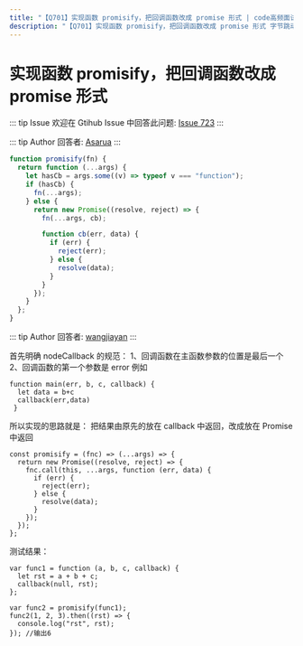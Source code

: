 ```yaml
---
title: "【Q701】实现函数 promisify，把回调函数改成 promise 形式 | code高频面试题"
description: "【Q701】实现函数 promisify，把回调函数改成 promise 形式 字节跳动面试题、阿里腾讯面试题、美团小米面试题。"
---
```


# 实现函数 promisify，把回调函数改成 promise 形式

::: tip Issue
欢迎在 Gtihub Issue 中回答此问题: [Issue 723](https://github.com/shfshanyue/Daily-Question/issues/723)
:::

::: tip Author
回答者: [Asarua](https://github.com/Asarua)
:::

```javascript
function promisify(fn) {
  return function (...args) {
    let hasCb = args.some((v) => typeof v === "function");
    if (hasCb) {
      fn(...args);
    } else {
      return new Promise((resolve, reject) => {
        fn(...args, cb);

        function cb(err, data) {
          if (err) {
            reject(err);
          } else {
            resolve(data);
          }
        }
      });
    }
  };
}
```

::: tip Author
回答者: [wangjiayan](https://github.com/wangjiayan)
:::

首先明确 nodeCallback 的规范：
1、回调函数在主函数参数的位置是最后一个
2、回调函数的第一个参数是 error
例如

```
function main(err, b, c, callback) {
  let data = b+c
  callback(err,data)
 }
```

所以实现的思路就是：
把结果由原先的放在 callback 中返回，改成放在 Promise 中返回

```
const promisify = (fnc) => (...args) => {
  return new Promise((resolve, reject) => {
    fnc.call(this, ...args, function (err, data) {
      if (err) {
        reject(err);
      } else {
        resolve(data);
      }
    });
  });
};
```

测试结果：

```
var func1 = function (a, b, c, callback) {
  let rst = a + b + c;
  callback(null, rst);
};
```

```
var func2 = promisify(func1);
func2(1, 2, 3).then((rst) => {
  console.log("rst", rst);
}); //输出6
```
